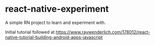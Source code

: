 # react-native-experiment
A simple RN project to learn and experiment with.

Initial tutorial followed at https://www.raywenderlich.com/178012/react-native-tutorial-building-android-apps-javascript

